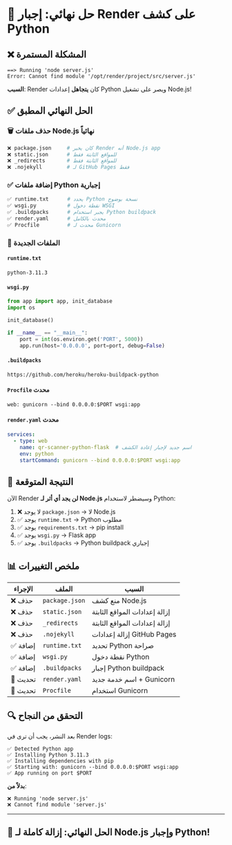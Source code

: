 # 🚨 حل نهائي: إجبار Render على كشف Python

## ❌ المشكلة المستمرة
```
==> Running 'node server.js'
Error: Cannot find module '/opt/render/project/src/server.js'
```

**السبب**: Render كان **يتجاهل** إعدادات Python ويصر على تشغيل Node.js!

## ✅ الحل النهائي المطبق

### 🗑️ حذف ملفات Node.js نهائياً
```bash
❌ package.json     # كان يخبر Render أنه Node.js app
❌ static.json      # للمواقع الثابتة فقط  
❌ _redirects       # للمواقع الثابتة فقط
❌ .nojekyll        # لـ GitHub Pages فقط
```

### ✅ إضافة ملفات Python إجبارية
```bash
✅ runtime.txt      # يحدد Python نسخة بوضوح
✅ wsgi.py          # نقطة دخول WSGI
✅ .buildpacks      # يجبر استخدام Python buildpack
✅ render.yaml      # محدث بالكامل
✅ Procfile         # محدث لـ Gunicorn
```

### 📁 الملفات الجديدة

#### `runtime.txt`
```
python-3.11.3
```

#### `wsgi.py`
```python
from app import app, init_database
import os

init_database()

if __name__ == "__main__":
    port = int(os.environ.get('PORT', 5000))
    app.run(host='0.0.0.0', port=port, debug=False)
```

#### `.buildpacks`
```
https://github.com/heroku/heroku-buildpack-python
```

#### `Procfile` محدث
```
web: gunicorn --bind 0.0.0.0:$PORT wsgi:app
```

#### `render.yaml` محدث
```yaml
services:
  - type: web
    name: qr-scanner-python-flask  # اسم جديد لإجبار إعادة الكشف
    env: python
    startCommand: gunicorn --bind 0.0.0.0:$PORT wsgi:app
```

## 🚀 النتيجة المتوقعة

الآن Render **لن يجد أي أثر لـ Node.js** وسيضطر لاستخدام Python:

1. ❌ لا يوجد `package.json` → لا Node.js
2. ✅ يوجد `runtime.txt` → Python مطلوب  
3. ✅ يوجد `requirements.txt` → pip install
4. ✅ يوجد `wsgi.py` → Flask app
5. ✅ يوجد `.buildpacks` → Python buildpack إجباري

## 📊 ملخص التغييرات

| الإجراء | الملف | السبب |
|---------|-------|-------|
| ❌ حذف | `package.json` | منع كشف Node.js |
| ❌ حذف | `static.json` | إزالة إعدادات المواقع الثابتة |
| ❌ حذف | `_redirects` | إزالة إعدادات المواقع الثابتة |
| ❌ حذف | `.nojekyll` | إزالة إعدادات GitHub Pages |
| ✅ إضافة | `runtime.txt` | تحديد Python صراحة |
| ✅ إضافة | `wsgi.py` | نقطة دخول Python |
| ✅ إضافة | `.buildpacks` | إجبار Python buildpack |
| 🔄 تحديث | `render.yaml` | اسم خدمة جديد + Gunicorn |
| 🔄 تحديث | `Procfile` | استخدام Gunicorn |

## 🔍 التحقق من النجاح

بعد النشر، يجب أن ترى في Render logs:

```
✅ Detected Python app
✅ Installing Python 3.11.3
✅ Installing dependencies with pip
✅ Starting with: gunicorn --bind 0.0.0.0:$PORT wsgi:app
✅ App running on port $PORT
```

**بدلاً من**:
```
❌ Running 'node server.js'
❌ Cannot find module 'server.js'
```

---

## 🎯 **الحل النهائي: إزالة كاملة لـ Node.js وإجبار Python!** 